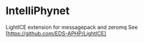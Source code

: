 # IntelliPhynet
LightICE extension for messagepack and zeromq
See [https://github.com/EDS-APHP/LightICE]
